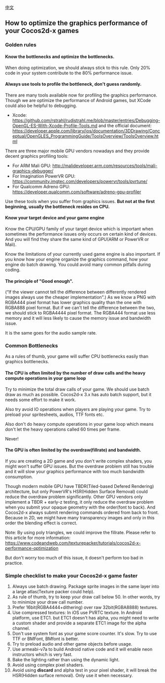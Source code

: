 <div class="langs">
  <a href="#" class="btn" onclick="toggleLanguage()">中文</a>
</div>

## How to optimize the graphics performance of your Cocos2d-x games

### Golden rules
#### Know the bottlenecks and optimize the bottlenecks.
When doing optimization, we should always stick to this rule. Only 20% code in your system contribute to the 80% performance issue.

#### Always use tools to profile the bottleneck, don't guess randomly.
There are many tools available now for profiling the graphics performance.
Though we are optimize the performance of Android games, but XCode could also be helpful to debugging.

- Xcode: https://github.com/rstrahl/rudistrahl.me/blob/master/entries/Debugging-OpenGL-ES-With-Xcode-Profile-Tools.md
and the official document: https://developer.apple.com/library/ios/documentation/3DDrawing/Conceptual/OpenGLES_ProgrammingGuide/ToolsOverview/ToolsOverview.html

There are three major mobile GPU vendors nowadays and they provide decent graphics profiling tools:

- For ARM Mali GPU: http://malideveloper.arm.com/resources/tools/mali-graphics-debugger/
- For Imagination PowerVR GPU: https://community.imgtec.com/developers/powervr/tools/pvrtune/
- For Qualcomm Adreno GPU: https://developer.qualcomm.com/software/adreno-gpu-profiler

Use these tools when you suffer from graphics issues. **But not at the first beginning, usually the bottleneck resides on CPU.**

#### Know your target device and your game engine
Know the CPU/GPU family of your target device  which is important when sometimes the performance issues
only occurs on certain kind of devices. And you will find they share the same kind of GPU(ARM or PowerVR or Mali).

Know the limitations of your currently used game engine is also important. If you know how your engine organize the graphics command,
how your engine do batch drawing. You could avoid many common pitfalls during coding.

#### The principle of "Good enough".
(“If the viewer cannot tell the difference between differently rendered images always use the cheaper implementation".)
As we know a PNG with RGBA444 pixel format has lower graphics quality than the one with RGBA888 pixel format.
But if we can't tell the difference between the two, we should stick to RGBA4444 pixel format.
The RGBA444 format use less memory and it will less likely to cause the memory issue and bandwidth issue.

It is the same goes for the audio sample rate.

### Common Bottlenecks
As a rules of thumb, your game will suffer CPU bottlenecks easily than graphics bottlenecks.

#### The CPU is often limited by the number of draw calls and the heavy compute operations in your game loop
Try to minimize the total draw calls of your game. We should use batch draw as much as possible.
Cocos2d-x 3.x has auto batch support, but it needs some effort to make it work.

Also try avoid IO operations when players are playing your game. Try to preload your spritesheets, audios, TTF fonts etc.

Also don't do heavy compute operations in your game loop which means don't let the heavy operations called 60 times per frame.

Never!

#### The GPU is often limited by the overdraw(fillrate) and bandwidth.
If you are creating a 2D game and you don't write complex shaders, you might won't suffer GPU issues.
But the overdraw problem still has trouble and it will slow your graphics performance with too much bandwidth consumption.

Though modern mobile GPU have TBDR(Tiled-based Defered Rendering) architecture, but only PowerVR's HSR(Hidden Surface Removal)
could reduce the overdraw problem significantly. Other GPU vendors only implement a TBDR + early-z testing, it only reduce the overdraw
problem when you submit your opaque geometry with the order(font to back). And Cocos2d-x always submit rendering commands ordered from back to front.
Because in 2D, we might have many transparency images and only in this order the blending effect is correct.

Note: By using poly triangles, we could improve the fillrate.  Please refer to this article for more information:
https://www.codeandweb.com/texturepacker/tutorials/cocos2d-x-performance-optimization

But don't worry too much of this issue, it doesn't perform too bad in practice.

### Simple checklist to make your Cocos2d-x game faster
1.  Always use batch drawing. Package sprite images in the same layer into a large atlas(Texture packer could help).
2.  As rule of thumb, try to keep your draw call below 50. In other words, try to minimize your draw call number.
3.  Prefer 16bit(RGBA4444+dithering) over raw 32bit(RGBA8888) textures.
4.  Use compressed textures: In iOS use PVRTC texture. In Android platform, use ETC1. but ETC1 doesn't has alpha,
you might need to write a custom shader and provide a separate ETC1 image for the alpha channel.
5.  Don't use system font as your game score counter. It's slow. Try to use TTF or BMFont, BMfont is better.
6.  Try to preload audio and other game objects before usage.
7. Use armeabi-v7a to build Android native code and it will enable neon instructors which is very fast.
8. Bake the lighting rather than using the dynamic light.
9. Avoid using complex pixel shaders.
10. Avoid using **discard** and alpha test in your pixel shader, it will break the HSR(Hidden surface removal). Only use it when necessary.
